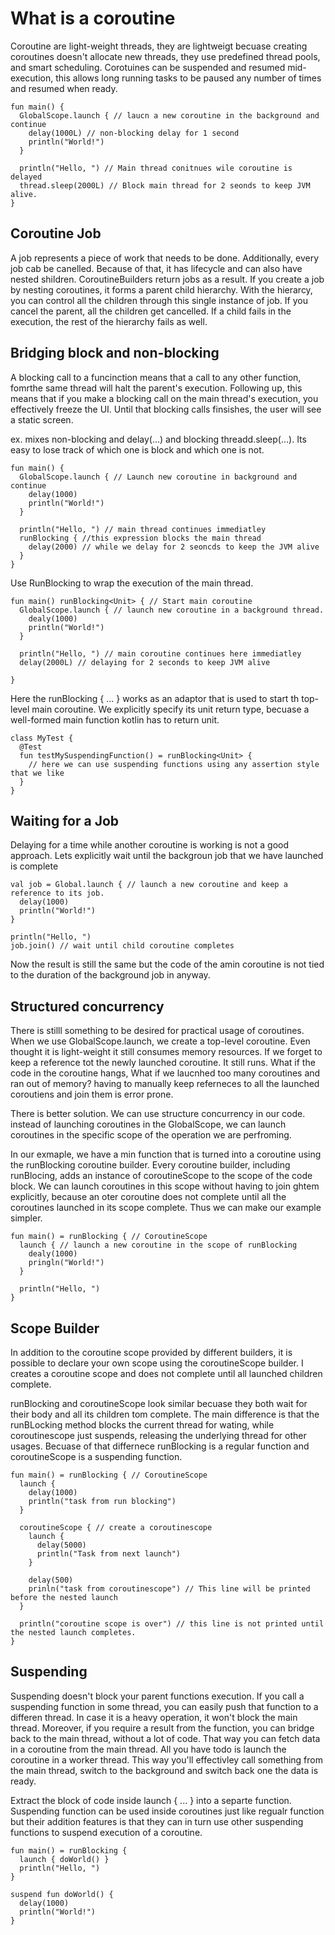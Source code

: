 # What is a coroutine
Coroutine are light-weight threads, they are lightweigt becuase creating coroutines doesn't allocate new threads, they use predefined thread pools, and smart scheduling. Corotuines can be suspended and resumed mid-execution, this allows long running tasks to be paused any number of times and resumed when ready. 

```
fun main() {
  GlobalScope.launch { // laucn a new coroutine in the background and continue
    delay(1000L) // non-blocking delay for 1 second
    println("World!")
  }
  
  println("Hello, ") // Main thread conitnues wile coroutine is delayed
  thread.sleep(2000L) // Block main thread for 2 seonds to keep JVM alive. 
}
```

## Coroutine Job
A job represents a piece of work that needs to be done. Additionally, every job cab be canelled. Because of that, it has lifecycle and can also have nested shildren. CoroutineBuilders return jobs as a result. If you create a job by nesting coroutines, it forms a parent child hierarchy. With the hierarcy, you can control all the children through this single instance of job. If you cancel the parent, all the children get cancelled. If a child fails in the execution, the rest of the hierarchy fails as well. 

## Bridging block and non-blocking
A blocking call to a funcinction means that a call to any other function, fomrthe same thread will halt the parent's execution. Following up, this means that if you make a blocking call on the main thread's execution, you effectively freeze the UI. Until that blocking calls finsishes, the user will see a static screen. 

ex. mixes non-blocking and delay(...) and blocking threadd.sleep(...). Its easy to lose track of which one is block and which one is not. 
```
fun main() {
  GlobalScope.launch { // Launch new coroutine in background and continue
    delay(1000) 
    println("World!")
  }

  println("Hello, ") // main thread continues immediatley
  runBlocking { //this expression blocks the main thread
    delay(2000) // while we delay for 2 seoncds to keep the JVM alive
  }
}
```
Use RunBlocking to wrap the execution of the main thread. 
```
fun main() runBlocking<Unit> { // Start main coroutine
  GlobalScope.launch { // launch new coroutine in a background thread. 
    dealy(1000)
    println("World!")
  }
  
  println("Hello, ") // main coroutine continues here immediatley
  delay(2000L) // delaying for 2 seconds to keep JVM alive
  
}
```
Here the runBlocking { ... } works  as an adaptor that is used to start th top-level main coroutine. We explicitly specify its unit return type, becuase a well-formed main function kotlin has to return unit.
```
class MyTest {
  @Test
  fun testMySuspendingFunction() = runBlocking<Unit> {
    // here we can use suspending functions using any assertion style that we like
  }
}
```

## Waiting for a Job
Delaying for a time while another coroutine is working is not a good approach. Lets explicitly wait until the backgroun job that we have launched is complete
```
val job = Global.launch { // launch a new coroutine and keep a reference to its job.
  delay(1000)
  println("World!")
}

println("Hello, ")
job.join() // wait until child coroutine completes
```

Now the result is still the same but the code of the amin coroutine is not tied to the duration of the background job in anyway. 

## Structured concurrency
There is stilll something to be desired for practical usage of coroutines. When we use GlobalScope.launch, we create a top-level coroutine. Even thought it is light-weight it still consumes memory resources. If we forget to keep a reference tot the newly launched coroutine. It still runs. What if the code in the coroutine hangs, What if we laucnhed too many coroutines and ran out of memory? having to manually keep referneces to all the launched coroutiens and join them is error prone. 

There is better solution. We can use structure concurrency in our code. instead of launching coroutines in the GlobalScope, we can launch coroutines in the specific scope of the operation we are perfroming. 

In our exmaple, we have a min function that is turned into a coroutine using the runBlocking coroutine builder. Every coroutine builder, including runBlocing, adds an instance of coroutineScope to the scope of the code block. We can launch coroutines in this scope without having to join ghtem explicitly, because an oter coroutine does not complete until all the coroutines launched in its scope complete. Thus we can make our example simpler. 

```
fun main() = runBlocking { // CoroutineScope
  launch { // launch a new coroutine in the scope of runBlocking
    dealy(1000)
    pringln("World!")
  }
  
  println("Hello, ")
}
```

## Scope Builder
In addition to the coroutine scope provided by different builders, it is possible to declare your own scope using the coroutineScope builder. I creates a coroutine scope and does not complete until all launched children complete. 

runBlocking and coroutineScope look similar becuase they both wait for their body and all its children tom complete. The main difference is that the runBLocking method blocks the current thread for wating, while coroutinescope just suspends, releasing the underlying thread for other usages. Becuase of that differnece runBlocking is a regular function and coroutineScope is a suspending function. 

```
fun main() = runBlocking { // CoroutineScope
  launch {
    delay(1000)
    println("task from run blocking")
  }
  
  coroutineScope { // create a coroutinescope
    launch {
      delay(5000)
      println("Task from next launch")
    }
    
    delay(500)
    prinln("task from coroutinescope") // This line will be printed before the nested launch
  }
  
  println("coroutine scope is over") // this line is not printed until the nested launch completes. 
}
```

## Suspending
Suspending doesn't block your parent functions execution. If you call a suspending function  in some thread, you can easily push that function to a differen thread. In case it is a heavy operation, it won't block the main thread. Moreover, if you require a result from the function, you can bridge back to the main thread, without a lot of code. That way you can fetch data in a coroutine from the main thread. All you have todo is launch the coroutine in a worker thread. This way you'll effectivley call something from the main thread, switch to the background and switch back one the data is ready. 

Extract the block of code inside launch { ... } into a separte function. Suspending function can be used inside coroutines just like regualr function but their addition features is that they can in turn use other suspending functions to suspend execution of a coroutine. 

```
fun main() = runBlocking {
  launch { doWorld() }
  println("Hello, ")
}

suspend fun doWorld() {
  delay(1000)
  println("World!")
}
```

